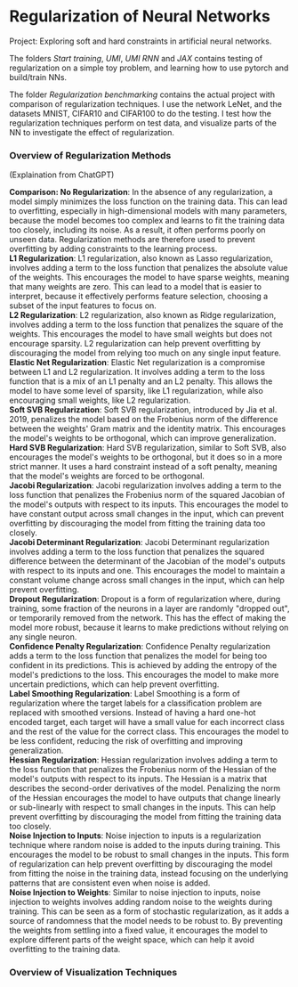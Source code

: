 # Regularization of Neural Networks
Project: Exploring soft and hard constraints in artificial neural networks.

The folders *Start training*, *UMI*, *UMI RNN* and *JAX* contains testing of regularization on a simple toy problem, and learning how to use pytorch and build/train NNs.

The folder *Regularization benchmarking* contains the actual project with comparison of regularization techniques. I use the network LeNet, and the datasets MNIST, CIFAR10 and CIFAR100 to do the testing. I test how the regularization techniques perform on test data, and visualize parts of the NN to investigate the effect of regularization.

### Overview of Regularization Methods
(Explaination from ChatGPT)

**Comparison: No Regularization**: In the absence of any regularization, a model simply minimizes the loss function on the training data. This can lead to overfitting, especially in high-dimensional models with many parameters, because the model becomes too complex and learns to fit the training data too closely, including its noise. As a result, it often performs poorly on unseen data. Regularization methods are therefore used to prevent overfitting by adding constraints to the learning process.  
**L1 Regularization**: L1 regularization, also known as Lasso regularization, involves adding a term to the loss function that penalizes the absolute value of the weights. This encourages the model to have sparse weights, meaning that many weights are zero. This can lead to a model that is easier to interpret, because it effectively performs feature selection, choosing a subset of the input features to focus on.  
**L2 Regularization**: L2 regularization, also known as Ridge regularization, involves adding a term to the loss function that penalizes the square of the weights. This encourages the model to have small weights but does not encourage sparsity. L2 regularization can help prevent overfitting by discouraging the model from relying too much on any single input feature.  
**Elastic Net Regularization**: Elastic Net regularization is a compromise between L1 and L2 regularization. It involves adding a term to the loss function that is a mix of an L1 penalty and an L2 penalty. This allows the model to have some level of sparsity, like L1 regularization, while also encouraging small weights, like L2 regularization.  
**Soft SVB Regularization**: Soft SVB regularization, introduced by Jia et al. 2019, penalizes the model based on the Frobenius norm of the difference between the weights' Gram matrix and the identity matrix. This encourages the model's weights to be orthogonal, which can improve generalization.  
**Hard SVB Regularization**: Hard SVB regularization, similar to Soft SVB, also encourages the model's weights to be orthogonal, but it does so in a more strict manner. It uses a hard constraint instead of a soft penalty, meaning that the model's weights are forced to be orthogonal.  
**Jacobi Regularization**: Jacobi regularization involves adding a term to the loss function that penalizes the Frobenius norm of the squared Jacobian of the model's outputs with respect to its inputs. This encourages the model to have constant output across small changes in the input, which can prevent overfitting by discouraging the model from fitting the training data too closely.  
**Jacobi Determinant Regularization**: Jacobi Determinant regularization involves adding a term to the loss function that penalizes the squared difference between the determinant of the Jacobian of the model's outputs with respect to its inputs and one. This encourages the model to maintain a constant volume change across small changes in the input, which can help prevent overfitting.  
**Dropout Regularization**: Dropout is a form of regularization where, during training, some fraction of the neurons in a layer are randomly "dropped out", or temporarily removed from the network. This has the effect of making the model more robust, because it learns to make predictions without relying on any single neuron.  
**Confidence Penalty Regularization**: Confidence Penalty regularization adds a term to the loss function that penalizes the model for being too confident in its predictions. This is achieved by adding the entropy of the model's predictions to the loss. This encourages the model to make more uncertain predictions, which can help prevent overfitting.  
**Label Smoothing Regularization**: Label Smoothing is a form of regularization where the target labels for a classification problem are replaced with smoothed versions. Instead of having a hard one-hot encoded target, each target will have a small value for each incorrect class and the rest of the value for the correct class. This encourages the model to be less confident, reducing the risk of overfitting and improving generalization.  
**Hessian Regularization**: Hessian regularization involves adding a term to the loss function that penalizes the Frobenius norm of the Hessian of the model's outputs with respect to its inputs. The Hessian is a matrix that describes the second-order derivatives of the model. Penalizing the norm of the Hessian encourages the model to have outputs that change linearly or sub-linearly with respect to small changes in the inputs. This can help prevent overfitting by discouraging the model from fitting the training data too closely.  
**Noise Injection to Inputs**: Noise injection to inputs is a regularization technique where random noise is added to the inputs during training. This encourages the model to be robust to small changes in the inputs. This form of regularization can help prevent overfitting by discouraging the model from fitting the noise in the training data, instead focusing on the underlying patterns that are consistent even when noise is added.  
**Noise Injection to Weights**: Similar to noise injection to inputs, noise injection to weights involves adding random noise to the weights during training. This can be seen as a form of stochastic regularization, as it adds a source of randomness that the model needs to be robust to. By preventing the weights from settling into a fixed value, it encourages the model to explore different parts of the weight space, which can help it avoid overfitting to the training data.  


### Overview of Visualization Techniques
